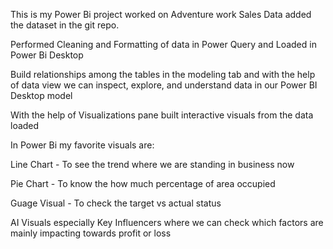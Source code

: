 This is my Power Bi project worked on Adventure work Sales Data added the dataset in the git repo.

Performed Cleaning and Formatting of data in Power Query and Loaded in Power Bi Desktop

Build relationships among the tables in the modeling tab and with the help of data view we can inspect, explore, and understand data in our Power BI Desktop model

With the help of Visualizations pane built interactive visuals from the data loaded 

In Power Bi my favorite visuals are:

Line Chart - To see the trend where we are standing in business now

Pie Chart - To know the how much percentage of area occupied

Guage Visual - To check the target vs actual status

AI Visuals especially Key Influencers where we can check which factors are mainly impacting towards profit or loss
